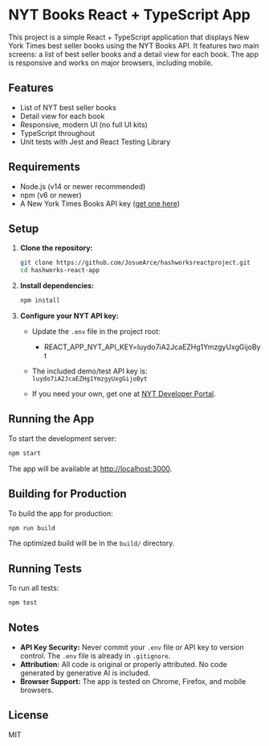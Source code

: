 # NYT Books React + TypeScript App

This project is a simple React + TypeScript application that displays New York Times best seller books using the NYT Books API. It features two main screens: a list of best seller books and a detail view for each book. The app is responsive and works on major browsers, including mobile.

## Features

- List of NYT best seller books
- Detail view for each book
- Responsive, modern UI (no full UI kits)
- TypeScript throughout
- Unit tests with Jest and React Testing Library

## Requirements

- Node.js (v14 or newer recommended)
- npm (v6 or newer)
- A New York Times Books API key ([get one here](https://developer.nytimes.com/docs/books-product/1/overview))

## Setup

1. **Clone the repository:**

   ```sh
   git clone https://github.com/JosueArce/hashworksreactproject.git
   cd hashworks-react-app
   ```

2. **Install dependencies:**

   ```sh
   npm install
   ```

3. **Configure your NYT API key:**

   - Update the `.env` file in the project root:

     - REACT_APP_NYT_API_KEY=luydo7iA2JcaEZHg1YmzgyUxgGijoByt

   - The included demo/test API key is: `luydo7iA2JcaEZHg1YmzgyUxgGijoByt`

   - If you need your own, get one at [NYT Developer Portal](https://developer.nytimes.com/docs/books-product/1/overview).

## Running the App

To start the development server:

```sh
npm start
```

The app will be available at [http://localhost:3000](http://localhost:3000).

## Building for Production

To build the app for production:

```sh
npm run build
```

The optimized build will be in the `build/` directory.

## Running Tests

To run all tests:

```sh
npm test
```

## Notes

- **API Key Security:** Never commit your `.env` file or API key to version control. The `.env` file is already in `.gitignore`.
- **Attribution:** All code is original or properly attributed. No code generated by generative AI is included.
- **Browser Support:** The app is tested on Chrome, Firefox, and mobile browsers.

## License

MIT
